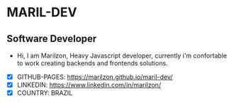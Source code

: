 # MARIL-DEV

## Software Developer
- Hi, I am Marilzon, Heavy Javascript developer, currently i'm confortable to work creating backends and frontends solutions.

- [X] GITHUB-PAGES: https://marilzon.github.io/maril-dev/
- [X] LINKEDIN: https://www.linkedin.com/in/marilzon/
- [X] COUNTRY: BRAZIL
